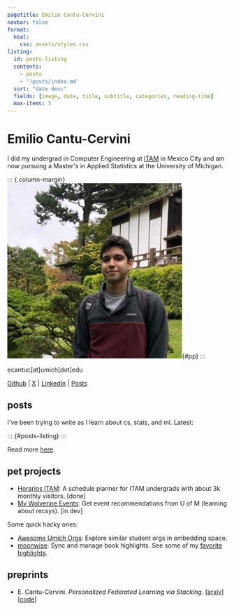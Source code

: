 ```yaml
---
pagetitle: Emilio Cantu-Cervini
navbar: false
format:
  html:
    css: assets/styles.css
listing:
  id: posts-listing
  contents:
    - posts
    - '!posts/index.md'
  sort: "date desc"
  fields: [image, date, title, subtitle, categories, reading-time]
  max-items: 3
---
```


# Emilio Cantu-Cervini

I did my undergrad in Computer Engineering at [ITAM](https://itam.mx/) in Mexico City and am now pursuing a Master's in Applied Statistics at the University of Michigan.

::: {.column-margin}
![](assets/pp.jpeg){#pp}
:::

ecantuc[at]umich[dot]edu

[Github](https://github.com/emiliocantuc) | [X](https://x.com/emiliocantuc) | [LinkedIn](https://www.linkedin.com/in/emilio-cantu-cervini-24b2541b6/) | [Posts](posts)

## posts

I've been trying to write as I learn about cs, stats, and ml. Latest:

::: {#posts-listing}
:::

Read more [here](posts).

## pet projects
- [Horarios ITAM](https://horariositam.com/): A schedule planner for ITAM undergrads with about 3k monthly visitors. [done]
- [My Wolverine Events](https://mywolverine.events/): Get event recommendations from U of M (learning about recsys). [in dev]

Some quick hacky ones:

- [Awesome Umich Orgs](https://emiliocantuc.github.io/awesome-umich-orgs): Explore similar student orgs in embedding space.
- [moonwise](https://github.com/emiliocantuc/moonwise): Sync and manage book highlights. See some of my [favorite highlights](https://highlights.ecntu.com/). 


## preprints
- E. Cantu-Cervini. *Personalized Federated Learning via Stacking*. [[arxiv](https://arxiv.org/abs/2404.10957)] [[code](https://github.com/emiliocantuc/personalized-fl-via-stacking/)]